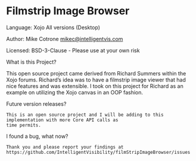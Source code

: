Filmstrip Image Browser
=============================

Language: Xojo All versions (Desktop)

Author: Mike Cotrone
mikec@intelligentvis.com

Licensed: BSD-3-Clause - Please use at your own risk

What is this Project?

This open source project came derived from Richard Summers within the Xojo forums. Richard’s idea was to have a filmstrip image viewer that had nice features and was extensible. I took on this project for Richard as an example on utilizing the Xojo canvas in an OOP fashion.


Future version releases?

    This is an open source project and I will be adding to this implementation with more Core API calls as
    time permits.
    
I found a bug, what now?

    Thank you and please report your findings at https://github.com/IntelligentVisibility/filmStripImageBrowser/issues
    
  
  
